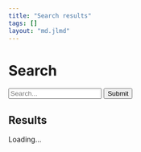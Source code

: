 ```yaml
---
title: "Search results"
tags: []
layout: "md.jlmd"
---
```


<script type="module" defer>window.init_search();</script>
<div>
</div>
<h1>Search</h1>
<div class="search-bar big">
    <form action="$(root_url)/search" method="GET">
        <input type="search" name="q" placeholder="Search...">
        <input type=submit>
    </form>
</div>

<h2>Results</h2>
<div id="search-results">
Loading...
</div>

